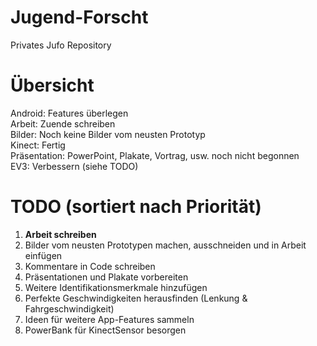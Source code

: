# Jugend-Forscht
Privates Jufo Repository

# Übersicht
Android: Features überlegen <br>
Arbeit: Zuende schreiben <br>
Bilder: Noch keine Bilder vom neusten Prototyp <br>
Kinect: Fertig <br>
Präsentation: PowerPoint, Plakate, Vortrag, usw. noch nicht begonnen <br>
EV3: Verbessern (siehe TODO)

# TODO (sortiert nach Priorität)

1. <b>Arbeit schreiben</b> <br>
2. Bilder vom neusten Prototypen machen, ausschneiden und in Arbeit einfügen <br>
3. Kommentare in Code schreiben <br>
4. Präsentationen und Plakate vorbereiten <br>
5. Weitere Identifikationsmerkmale hinzufügen <br>
6. Perfekte Geschwindigkeiten herausfinden (Lenkung & Fahrgeschwindigkeit)
7. Ideen für weitere App-Features sammeln <br>
8. PowerBank für KinectSensor besorgen